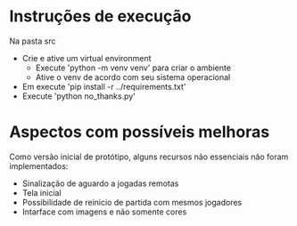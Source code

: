 # Instruções de execução

Na pasta src
- Crie e ative um virtual environment
  - Execute 'python -m venv venv' para criar o ambiente
  - Ative o venv de acordo com seu sistema operacional
- Em execute 'pip install -r ../requirements.txt'
- Execute 'python no_thanks.py'

# Aspectos com possíveis melhoras
Como versão inicial de protótipo, alguns recursos não essenciais não foram implementados:
- Sinalização de aguardo a jogadas remotas
- Tela inicial
- Possibilidade de reinicio de partida com mesmos jogadores
- Intarface com imagens e não somente cores
